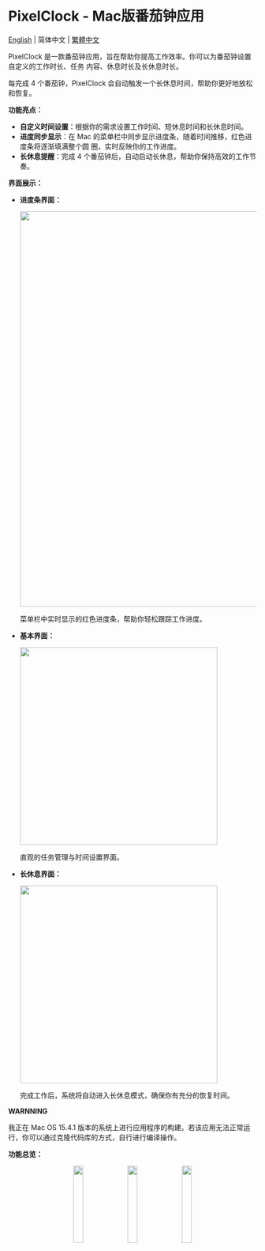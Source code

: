 
# PixelClock - Mac版番茄钟应用

[English](README.md) | 简体中文 | [繁體中文](README-HANS.md)

PixelClock 是一款番茄钟应用，旨在帮助你提高工作效率。你可以为番茄钟设置自定义的工作时长、任务
内容、休息时长及长休息时长。

每完成 4 个番茄钟，PixelClock 会自动触发一个长休息时间，帮助你更好地放松和恢复。

**功能亮点：**

- **自定义时间设置**：根据你的需求设置工作时间、短休息时间和长休息时间。
- **进度同步显示**：在 Mac 的菜单栏中同步显示进度条，随着时间推移，红色进度条将逐渐填满整个圆
圈，实时反映你的工作进度。
- **长休息提醒**：完成 4 个番茄钟后，自动启动长休息，帮助你保持高效的工作节奏。



**界面展示：**


- **进度条界面：**  

  <img src="https://github.com/user-attachments/assets/7b283f20-4e1a-4f61-9720-f7d525b1f7ac" width="800px" height="auto"/>

  菜单栏中实时显示的红色进度条，帮助你轻松跟踪工作进度。


- **基本界面：**  

  <img src="https://github.com/user-attachments/assets/a839c67e-c735-4f06-b87a-7d231acbf215" width="auto" height="400px"/>

  直观的任务管理与时间设置界面。


- **长休息界面：**  

  <img src="https://github.com/user-attachments/assets/0abbb3f0-ad56-4d94-89dc-71f973921e27" width="auto" height="400px"/>

  完成工作后，系统将自动进入长休息模式，确保你有充分的恢复时间。

**WARNNING**

我正在 Mac OS 15.4.1 版本的系统上进行应用程序的构建。若该应用无法正常运行，你可以通过克隆代码库的方式，自行进行编译操作。



**功能总览：**

<p align="center">
  <img src="https://github.com/user-attachments/assets/25a14b53-dd4b-4c14-930a-44057b851b0e" width="20%" style="display:inline-block; margin-right:1%;" />
  <img src="https://github.com/user-attachments/assets/a839c67e-c735-4f06-b87a-7d231acbf215" width="20%" style="display:inline-block; margin-right:1%;" />
  <img src="https://github.com/user-attachments/assets/0abbb3f0-ad56-4d94-89dc-71f973921e27" width="20%" style="display:inline-block;" />
</p>
